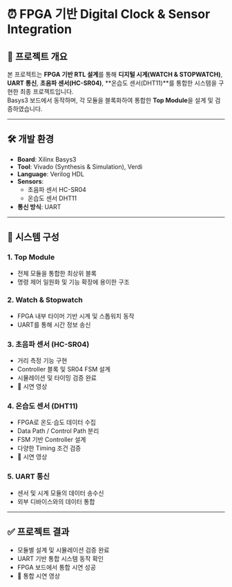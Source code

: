 # ⏰ FPGA 기반 Digital Clock & Sensor Integration

## 📌 프로젝트 개요
본 프로젝트는 **FPGA 기반 RTL 설계**를 통해 **디지털 시계(WATCH & STOPWATCH)**, **UART 통신**, **초음파 센서(HC-SR04)**, **온습도 센서(DHT11)**를 통합한 시스템을 구현한 최종 프로젝트입니다.  
Basys3 보드에서 동작하며, 각 모듈을 블록화하여 통합한 **Top Module**을 설계 및 검증하였습니다.

---

## 🛠️ 개발 환경
- **Board**: Xilinx Basys3  
- **Tool**: Vivado (Synthesis & Simulation), Verdi  
- **Language**: Verilog HDL  
- **Sensors**:  
  - 초음파 센서 HC-SR04  
  - 온습도 센서 DHT11  
- **통신 방식**: UART  

---

## 📂 시스템 구성
### 1. Top Module
- 전체 모듈을 통합한 최상위 블록  
- 명령 제어 일원화 및 기능 확장에 용이한 구조  

### 2. Watch & Stopwatch
- FPGA 내부 타이머 기반 시계 및 스톱워치 동작  
- UART를 통해 시간 정보 송신  

### 3. 초음파 센서 (HC-SR04)
- 거리 측정 기능 구현  
- Controller 블록 및 SR04 FSM 설계  
- 시뮬레이션 및 타이밍 검증 완료  
- 🎥 시연 영상  

### 4. 온습도 센서 (DHT11)
- FPGA로 온도·습도 데이터 수집  
- Data Path / Control Path 분리  
- FSM 기반 Controller 설계  
- 다양한 Timing 조건 검증  
- 🎥 시연 영상  

### 5. UART 통신
- 센서 및 시계 모듈의 데이터 송수신  
- 외부 디바이스와의 데이터 통합  

---

## ✅ 프로젝트 결과
- 모듈별 설계 및 시뮬레이션 검증 완료  
- UART 기반 통합 시스템 동작 확인  
- FPGA 보드에서 통합 시연 성공  
- 🎥 통합 시연 영상  
